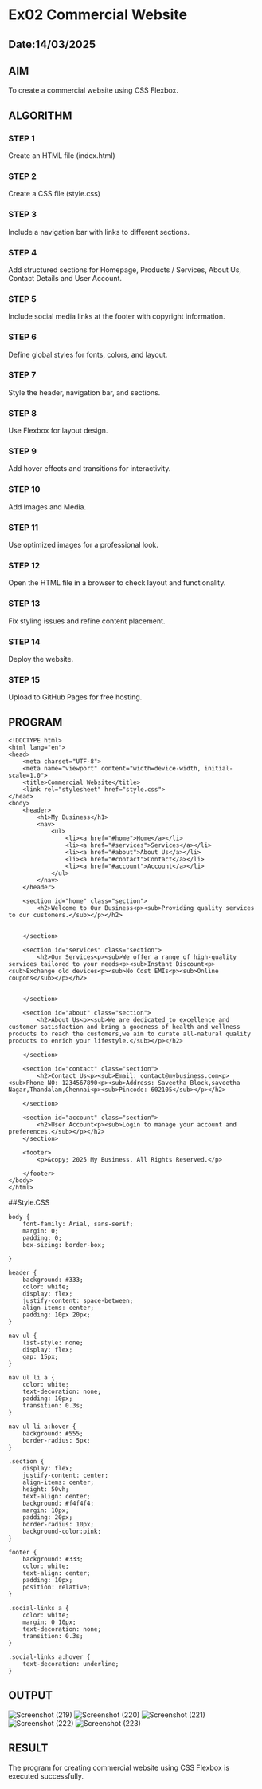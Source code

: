 # Ex02 Commercial Website
## Date:14/03/2025

## AIM
To create a commercial website using CSS Flexbox.

## ALGORITHM
### STEP 1
Create an HTML file (index.html)

### STEP 2
Create a CSS file (style.css)

### STEP 3
Include a navigation bar with links to different sections.

### STEP 4
Add structured sections for Homepage, Products / Services, About Us, Contact Details and User Account.

### STEP 5
Include social media links at the footer with copyright information.

### STEP 6
Define global styles for fonts, colors, and layout.

### STEP 7
Style the header, navigation bar, and sections.

### STEP 8
Use Flexbox for layout design.

### STEP 9
Add hover effects and transitions for interactivity.

### STEP 10
Add Images and Media.

### STEP 11
Use optimized images for a professional look.

### STEP 12
Open the HTML file in a browser to check layout and functionality.

### STEP 13
Fix styling issues and refine content placement.

### STEP 14
Deploy the website.

### STEP 15
Upload to GitHub Pages for free hosting.

## PROGRAM
```
<!DOCTYPE html>
<html lang="en">
<head>
    <meta charset="UTF-8">
    <meta name="viewport" content="width=device-width, initial-scale=1.0">
    <title>Commercial Website</title>
    <link rel="stylesheet" href="style.css">
</head>
<body>
    <header>
        <h1>My Business</h1>
        <nav>
            <ul>
                <li><a href="#home">Home</a></li>
                <li><a href="#services">Services</a></li>
                <li><a href="#about">About Us</a></li>
                <li><a href="#contact">Contact</a></li>
                <li><a href="#account">Account</a></li>
            </ul>
        </nav>
    </header>

    <section id="home" class="section">
        <h2>Welcome to Our Business<p><sub>Providing quality services to our customers.</sub></p></h2>
    
        
    </section>

    <section id="services" class="section">
        <h2>Our Services<p><sub>We offer a range of high-quality services tailored to your needs<p><sub>Instant Discount<p><sub>Exchange old devices<p><sub>No Cost EMIs<p><sub>Online coupons</sub></p></h2>
        
        
    </section>

    <section id="about" class="section">
        <h2>About Us<p><sub>We are dedicated to excellence and customer satisfaction and bring a goodness of health and wellness products to reach the customers,we aim to curate all-natural quality products to enrich your lifestyle.</sub></p></h2>
        
    </section>

    <section id="contact" class="section">
        <h2>Contact Us<p><sub>Email: contact@mybusiness.com<p><sub>Phone NO: 1234567890<p><sub>Address: Saveetha Block,saveetha Nagar,Thandalam,Chennai<p><sub>Pincode: 602105</sub></p></h2>
        
    </section>

    <section id="account" class="section">
        <h2>User Account<p><sub>Login to manage your account and preferences.</sub></p></h2>
    </section>

    <footer>
        <p>&copy; 2025 My Business. All Rights Reserved.</p>
        
    </footer>
</body>
</html>

```
##Style.CSS
```
body {
    font-family: Arial, sans-serif;
    margin: 0;
    padding: 0;
    box-sizing: border-box;
    
}

header {
    background: #333;
    color: white;
    display: flex;
    justify-content: space-between;
    align-items: center;
    padding: 10px 20px;
}

nav ul {
    list-style: none;
    display: flex;
    gap: 15px;
}

nav ul li a {
    color: white;
    text-decoration: none;
    padding: 10px;
    transition: 0.3s;
}

nav ul li a:hover {
    background: #555;
    border-radius: 5px;
}

.section {
    display: flex;
    justify-content: center;
    align-items: center;
    height: 50vh;
    text-align: center;
    background: #f4f4f4;
    margin: 10px;
    padding: 20px;
    border-radius: 10px;
    background-color:pink;
}

footer {
    background: #333;
    color: white;
    text-align: center;
    padding: 10px;
    position: relative;
}

.social-links a {
    color: white;
    margin: 0 10px;
    text-decoration: none;
    transition: 0.3s;
}

.social-links a:hover {
    text-decoration: underline;
}
```


## OUTPUT
![Screenshot (219)](https://github.com/user-attachments/assets/af600526-554e-4f3b-8cff-6c9b50d6b21a)
![Screenshot (220)](https://github.com/user-attachments/assets/8cbc0c17-ffef-4975-88c1-4dc8e148ec29)
![Screenshot (221)](https://github.com/user-attachments/assets/d266fb72-9c33-4fdf-b54f-91641712d596)
![Screenshot (222)](https://github.com/user-attachments/assets/60dd60cf-a566-406c-a6d9-f0e994ca39e1)
![Screenshot (223)](https://github.com/user-attachments/assets/4d64aeda-7ed3-4d49-8a93-94af97b807ce)







## RESULT
The program for creating commercial website using CSS Flexbox is executed successfully.
